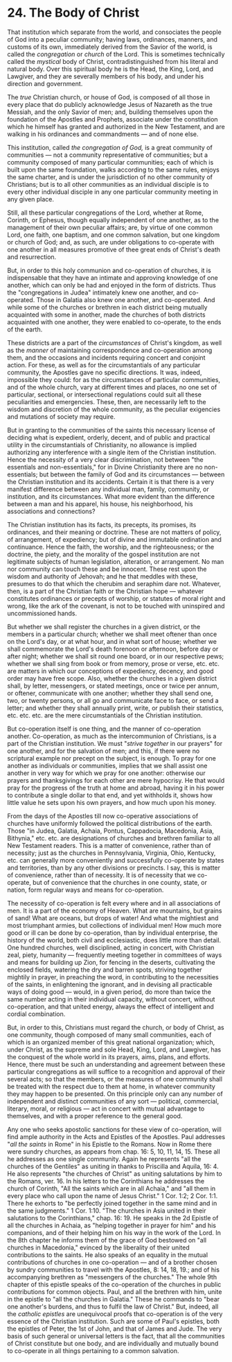 # 24. The Body of Christ

That institution which separate from the world, and consociates the people of God into a peculiar community; having laws, ordinances, manners, and customs of its own, immediately derived from the Savior of the world, is called the *congregation* or *church* of the Lord. This is sometimes technically called the *mystical* body of Christ, contradistinguished from his literal and natural body. Over this spiritual body he is the Head, the King, Lord, and Lawgiver, and  they  are  severally  members  of  his  body,  and  under  his direction and government.

The *true* Christian church, or house of God, is composed of all those  in  every  place  that  do  publicly  acknowledge  Jesus  of Nazareth as the true Messiah, and the only Savior of men; and, building  themselves  upon  the  foundation  of  the  Apostles  and Prophets,  associate under the constitution which he himself has granted and authorized in the New Testament, and are walking in his ordinances and commandments — and of none else.

This  institution,  called  *the  congregation  of  God,*  is  a  great community  of  communities — not  a  community  representative  of communities;  but  a  community  composed  of  many  particular communities; each of which is built upon the same foundation, walks according to the same rules, enjoys the same charter, and is under the jurisdiction of no other community of Christians; but is to all other communities as an individual disciple is to every other individual disciple in any one particular community meeting in any given place.

Still,  all  these  particular  congregations  of  the  Lord,  whether  at Rome,  Corinth,  or  Ephesus,  though  equally  independent  of  one another, as to the management of their own peculiar affairs; are, by virtue  of  one  common  Lord,  one  faith,  one  baptism,  and  one common salvation, but one kingdom or church of God; and, as such, are under obligations to co-operate with one another in all measures  promotive  of  thee  great  ends  of  Christ's  death  and resurrection.

But, in order to this holy communion and co-operation of churches, it  is  indispensable  that  they  have  an  intimate  and  approving knowledge of one another, which can only be had and enjoyed in the form of districts. Thus the "congregations in Judea" intimately knew one another, and co-operated. Those in Galatia also knew one another, and co-operated. And while some of the churches or brethren in each district being mutually acquainted with some in another, made the churches of both districts acquainted with one another, they were enabled to co-operate, to the ends of the earth.

These districts are a part of the *circumstances* of Christ's kingdom, as  well  as  the  *manner*  of  maintaining  correspondence  and co-operation  among  them,  and  the  occasions  and  incidents requiring concert and conjoint action. For these, as well as for the circumstantials of any particular community, the Apostles gave no specific directions. It was, indeed, impossible they could: for as the circumstances of particular communities, and of the whole church, vary  at  different  times  and  places,  no  one  set  of  particular, sectional,  or  intersectional  regulations  could  suit  all  these peculiarities and emergencies. These, then, are necessarily left to the wisdom and discretion of the whole community, as the peculiar exigencies and mutations of society may require.

But  in  granting to  the  communities of the saints  this necessary license  of  deciding  what  is  expedient,  orderly,  decent,  and  of public and practical utility in the circumstantials of Christianity, no allowance  is  implied  authorizing  any  interference  with  a  single item of the Christian institution. Hence the necessity of a very clear discrimination, not between "the essentials and non-essentials," for in Divine Christianity there are no non-essentials; but between the family  of  God  and  its  circumstances — between  the  Christian institution  and  its  accidents.  Certain  it  is  that  there  is  a  very manifest  difference  between  any  individual  man,  family, community,  or  institution,  and  its  circumstances.  What  more evident than the difference between a man  and his  apparel,  his house, his neighborhood, his associations and connections?

The Christian institution has its facts, its precepts, its promises, its ordinances, and their meaning or doctrine. These are not matters of policy,  of  arrangement,  of  expediency;  but  of  divine  and immutable  ordination  and  continuance.  Hence  the  faith,  the worship, and the righteousness; or the doctrine, the piety, and the morality  of  the  gospel  institution  are  not  legitimate  subjects  of human  legislation,  alteration,  or  arrangement.  No  man  nor community can touch these and be innocent. These rest upon the wisdom and authority of Jehovah; and he that meddles with these, presumes to do that which the cherubim and seraphim dare not. Whatever, then, is a part of the Christian faith or the Christian hope — whatever constitutes ordinances or precepts of worship, or statutes of moral right and wrong, like the ark of the covenant, is not to be touched with uninspired and uncommissioned hands.

But whether we shall register the churches in a given district, or the members in a particular church; whether we shall meet oftener than once on the Lord's day, or at what hour, and in what sort of house; whether we shall commemorate the Lord's death forenoon or afternoon, before day or after night; whether we shall sit round one board, or in our respective pews; whether we shall sing from book or from memory, prose or verse, etc. etc. are matters in which our conceptions of expediency, decency, and good order may have free scope. Also, whether the churches in a given district shall, by letter, messengers, or stated meetings, once or twice per annum, or oftener, communicate with one another; whether they shall send one, two, or twenty persons, or all go and communicate face to face, or send a letter; and whether they shall annually print, write, or publish their statistics, etc. etc. etc. are the mere circumstantials of the Christian institution.

But co-operation itself is one thing, and the manner of co-operation another.  Co-operation,  as  much  as  the  intercommunion  of Christians, is a part of the Christian institution. We must "*strive together* in our prayers" for one another, and for the salvation of men; and this, if there were no scriptural example nor precept on the subject, is enough. To pray for one another as individuals or communities, implies that we shall assist one another in very way for  which  we  pray  for  one  another:  otherwise  our  prayers  and thanksgivings for each other are mere hypocrisy. He that would pray for the progress of the truth at home and abroad, having it in his  power  to  contribute  a  single  dollar  to  that  end,  and  yet withholds it, shows how little value he sets upon his own prayers, and how much upon his money.

From the days of the Apostles till now co-operative associations of churches have uniformly followed the political distributions of the earth.  Those  "in  Judea,  Galatia,  Achaia,  Pontus,  Cappadocia, Macedonia, Asia, Bithynia," etc. etc. are designations of churches and  brethren  familiar  to  all  New  Testament  readers.  This  is  a matter  of  convenience,  rather  than  of  necessity;  just  as  the churches  in  Pennsylvania,  Virginia,  Ohio,  Kentucky,  etc.  can generally more conveniently and successfully co-operate by states and territories, than by any other divisions or precincts. I say, this is matter of convenience, rather than of necessity. It is of necessity that we co-operate, but of convenience that the churches in one county,  state,  or  nation,  form  regular  ways  and  means  for co-operation.

The  necessity  of  co-operation  is  felt  every  where  and  in  all associations of men. It is a part of the economy of Heaven. What are mountains, but grains of sand! What are oceans, but drops of water! And what the mightiest and most triumphant armies, but collections of individual men! How much more good or ill can be done by co-operation, than by individual enterprise, the history of the world, both civil and ecclesiastic, does little more than detail. One hundred churches,  well disciplined, acting  in  concert, with Christian  zeal,  piety,  humanity — frequently  meeting  together  in committees of ways and means for building up Zion, for fencing in the deserts, cultivating the enclosed fields, watering the dry and barren spots, striving together mightily in prayer, in preaching the word,  in  contributing  to  the  necessities  of  the  saints,  in enlightening the ignorant, and in devising all practicable ways of doing good — would, in a given period, do more than twice the same number  acting  in  their  individual  capacity,  without  concert, without co-operation, and that united energy, always the effect of intelligent and cordial combination.

But, in order to this, Christians must regard the church, or body of Christ,  as  one  community,  though  composed  of  many  small communities, each of which is an organized member of this great national organization; which, under Christ, as the supreme and sole Head, King, Lord, and Lawgiver, has the conquest of the whole world in its prayers, aims, plans, and efforts. Hence, there must be such  an  understanding  and  agreement  between  these  particular congregations as will suffice to a recognition and approval of their several  acts;  so  that  the  members,  or  the  measures  of  one community shall be treated with the respect due to them at home, in whatever community they may happen to be presented. On this principle  only  can  any  number  of  independent  and  distinct communities of any sort — political, commercial, literary, moral, or religious — act in concert with mutual advantage to themselves, and with a proper reference to the general good.

Any  one  who  seeks  apostolic  sanctions  for  these  view  of co-operation, will find ample authority in the Acts and Epistles of the Apostles. Paul addresses "*all the saints* in Rome" in his Epistle to  the  Romans.  Now  in  Rome  there  were  sundry  churches,  as appears from chap. 16: 5, 10, 11, 14, 15. These all he addresses as one single community. Again he represents "all the churches of the Gentiles" as uniting in thanks to Priscilla and Aquila, 16: 4. He also represents "the churches of Christ" as uniting salutations by him to the Romans, ver. 16. In his letters to the Corinthians he addresses the church of Corinth, "All the saints which are in all Achaia," and "all them in every place who call upon the name of Jesus  Christ."  1  Cor.  1:2;  2  Cor.  1:1.  There  he  exhorts  to  "be perfectly  joined  together  in  the  same  mind  and  in  the  same judgments."  1  Cor.  1:10.  "The  churches  in  Asia  united  in  their salutations to the Corinthians," chap. 16: 19. He speaks in the 2d Epistle of all the churches in Achaia, as "helping together in prayer for him" and his companions, and of their helping him on his way in the work of the Lord. In the 8th chapter he informs them of the grace of God bestowed on "all churches in Macedonia," evinced by the liberality of their united contributions to the saints. He also speaks of an equality in the mutual contributions of churches in one co-operation — and of a brother chosen by sundry communities to travel with the Apostles, 8: 14, 18, 19.; and of his accompanying brethren as "messengers of the churches." The whole 9th chapter of this epistle speaks of the co-operation of the churches in public contributions for common objects. Paul, and all the brethren with him, unite in the epistle to "all the churches in Galatia." These he commands to "bear one another's burdens, and thus to fulfil the law of Christ." But, indeed, all the *catholic epistles* are unequivocal proofs that co-operation is  of the very essence of the Christian institution. Such are some of Paul's epistles, both the epistles of Peter, the 1st of John, and that of James and Jude. The very basis of  such  general  or  universal  letters  is  the  fact,  that  all  the communities  of  Christ  constitute  but  one  body,  and  are individually  and  mutually  bound  to  co-operate  in  all  things pertaining to a common salvation.
